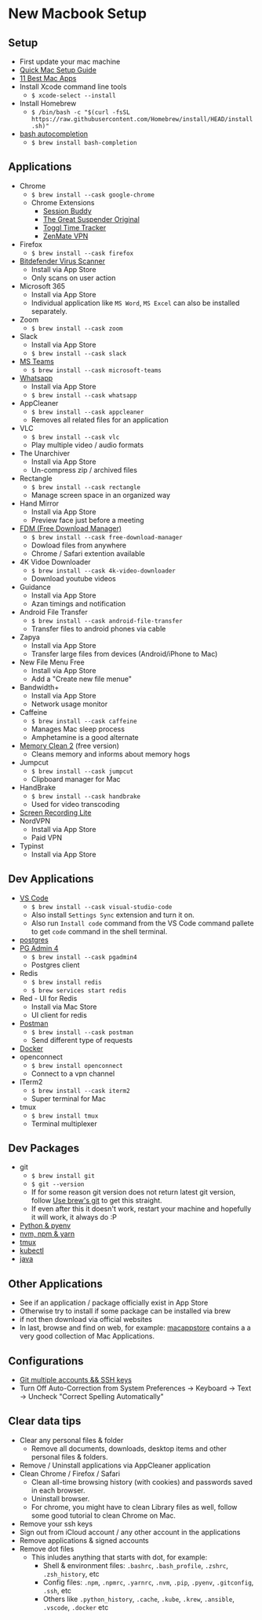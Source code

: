 # New Macbook Setup

## Setup

- First update your mac machine
- [Quick Mac Setup Guide](https://sourabhbajaj.com/mac-setup/)
- [11 Best Mac Apps](https://www.inputmag.com/guides/best-free-mac-apps-not-google-chrome-slack)
- Install Xcode command line tools
  - `$ xcode-select --install`
- Install Homebrew
  - `$ /bin/bash -c "$(curl -fsSL https://raw.githubusercontent.com/Homebrew/install/HEAD/install.sh)"`
- [bash autocompletion](https://sourabhbajaj.com/mac-setup/BashCompletion/)
  - `$ brew install bash-completion`

## Applications

- Chrome
  - `$ brew install --cask google-chrome`
  - Chrome Extensions
    - [Session Buddy](https://chrome.google.com/webstore/detail/session-buddy/edacconmaakjimmfgnblocblbcdcpbko/related?hl=en)
    - [The Great Suspender Original](https://chrome.google.com/webstore/detail/the-great-suspender-origi/ahmkjjgdligadogjedmnogbpbcpofeeo/related?hl=en)
    - [Toggl Time Tracker](https://chrome.google.com/webstore/detail/toggl-track-productivity/oejgccbfbmkkpaidnkphaiaecficdnfn)
    - [ZenMate VPN](https://chrome.google.com/webstore/detail/zenmate-free-vpn%E2%80%93best-vpn/fdcgdnkidjaadafnichfpabhfomcebme?hl=en)
- Firefox
  - `$ brew install --cask firefox`
- [Bitdefender Virus Scanner](https://apps.apple.com/pk/app/bitdefender-virus-scanner/id500154009?mt=12)
  - Install via App Store
  - Only scans on user action
- Microsoft 365
  - Install via App Store
  - Individual application like `MS Word`, `MS Excel` can also be installed separately.
- Zoom
  - `$ brew install --cask zoom`
- Slack
  - Install via App Store  
  - `$ brew install --cask slack`
- [MS Teams](https://www.microsoft.com/en-ww/microsoft-teams/download-app#desktopAppDownloadregion)
  - `$ brew install --cask microsoft-teams`
- [Whatsapp](https://www.whatsapp.com)
  - Install via App Store
  - `$ brew install --cask whatsapp`
- AppCleaner
  - `$ brew install --cask appcleaner`
  - Removes all related files for an application
- VLC
  - `$ brew install --cask vlc`
  - Play multiple video / audio formats
- The Unarchiver
  - Install via App Store
  - Un-compress zip / archived files
- Rectangle
  - `$ brew install --cask rectangle`
  - Manage screen space in an organized way
- Hand Mirror
  - Install via App Store
  - Preview face just before a meeting
- [FDM (Free Download Manager)](https://www.freedownloadmanager.org/)
  - `$ brew install --cask free-download-manager`
  - Dowload files from anywhere
  - Chrome / Safari extention available
- 4K Vidoe Downloader
  - `$ brew install --cask 4k-video-downloader`
  - Download youtube videos
- Guidance
  - Install via App Store
  - Azan timings and notification
- Android File Transfer
  - `$ brew install --cask android-file-transfer`
  - Transfer files to android phones via cable
- Zapya
  - Install via App Store
  - Transfer large files from devices (Android/iPhone to Mac)
- New File Menu Free
  - Install via App Store
  - Add a "Create new file menue"
- Bandwidth+
  - Install via App Store
  - Network usage monitor
- Caffeine
  - `$ brew install --cask caffeine`
  - Manages Mac sleep process
  - Amphetamine is a good alternate
- [Memory Clean 2](https://fiplab.com/apps/memory-clean-for-mac) (free version)
  - Cleans memory and informs about memory hogs
- Jumpcut
  - `$ brew install --cask jumpcut`
  - Clipboard manager for Mac
- HandBrake
  - `$ brew install --cask handbrake`
  - Used for video transcoding
- [Screen Recording Lite](https://apps.apple.com/pk/app/screen-record-hd-screen-lite/id983477043?mt=12)
- NordVPN
  - Install via App Store
  - Paid VPN
- Typinst
  - Install via App Store

## Dev Applications

- [VS Code](https://code.visualstudio.com)
  - `$ brew install --cask visual-studio-code`
  - Also install `Settings Sync` extension and turn it on.
  - Also run `Install code` command from the VS Code command pallete to get `code` command in the shell terminal.
- [postgres](https://postgresapp.com)
- [PG Admin 4](https://www.pgadmin.org/download/)
  - `$ brew install --cask pgadmin4`
  - Postgres client
- Redis
  - `$ brew install redis`
  - `$ brew services start redis`
- Red - UI for Redis
  - Install via Mac Store
  - UI client for redis
- [Postman](https://www.postman.com/downloads/)
  - `$ brew install --cask postman`
  - Send different type of requests
- [Docker](https://desktop.docker.com/mac/stable/amd64/Docker.dmg)
- openconnect
  - `$ brew install openconnect`
  - Connect to a vpn channel
- ITerm2
  - `$ brew install --cask iterm2`
  - Super terminal for Mac
- tmux
  - `$ brew install tmux`
  - Terminal multiplexer

## Dev Packages

- git
  - `$ brew install git`
  - `$ git --version`
  - If for some reason git version does not return latest git version, follow [Use brew's git](https://katopz.medium.com/how-to-upgrade-git-ff00ea12be18) to get this straight.
  - If even after this it doesn't work, restart your machine and hopefully it will work, it always do :P
- [Python & pyenv](./pyenv-python.md)
- [nvm, npm & yarn](./nvm-npm-yarn.md)
- [tmux](../../tools/tmux.md)
- [kubectl](https://kubernetes.io/docs/tasks/tools/install-kubectl-macos/)
- [java](./mac-jdk.md)

## Other Applications

- See if an application / package officially exist in App Store
- Otherwise try to install if some package can be installed via brew
- if not then download via official websites
- In last, browse and find on web, for example: [macappstore](http://macappstore.org/) contains a a very good collection of Mac Applications.

## Configurations

- [Git multiple accounts && SSH keys](https://medium.com/the-andela-way/a-practical-guide-to-managing-multiple-github-accounts-8e7970c8fd46)
- Turn Off Auto-Correction from System Preferences -> Keyboard -> Text -> Uncheck "Correct Spelling Automatically"

## Clear data tips

- Clear any personal files & folder
  - Remove all documents, downloads, desktop items and other personal files & folders.
- Remove / Uninstall applications via AppCleaner application
- Clean Chrome / Firefox / Safari
  - Clean all-time browsing history (with cookies) and passwords saved in each browser.
  - Uninstall browser.
  - For chrome, you might have to clean Library files as well, follow some good tutorial to clean Chrome on Mac.
- Remove your ssh keys
- Sign out from iCloud account / any other account in the applications
- Remove applications & signed accounts
- Remove dot files
  - This inludes anything that starts with dot, for example:
    - Shell & environment files: `.bashrc`, `.bash_profile`, `.zshrc`, `.zsh_history`, etc
    - Config files: `.npm`, `.npmrc`, `.yarnrc`, `.nvm`, `.pip`, `.pyenv`, `.gitconfig`, `.ssh`, etc
    - Others like `.python_history`, `.cache`, `.kube`, `.krew`, `.ansible`, `.vscode`, `.docker` etc
